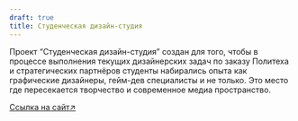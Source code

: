 ```yaml
---
draft: true
title: Студенческая дизайн-студия
---
```



Проект “Студенческая дизайн-студия” создан для того, чтобы в процессе выполнения текущих дизайнерских задач по заказу Политеха и стратегических партнёров студенты набирались опыта как графические дизайнеры, гейм-дев специалисты и не только. Это место где пересекается творчество и современное медиа пространство.

[Ссылка на сайт↗](https://mpu-career-card.github.io/frontend/)